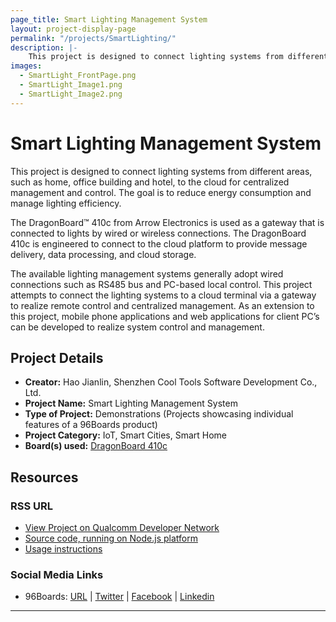 ```yaml
---
page_title: Smart Lighting Management System
layout: project-display-page
permalink: "/projects/SmartLighting/"
description: |-
    This project is designed to connect lighting systems from different areas, such as home, office building and hotel, to the cloud for centralized management and control. The goal is to reduce energy consumption and manage lighting efficiency.
images:
  - SmartLight_FrontPage.png
  - SmartLight_Image1.png
  - SmartLight_Image2.png
---
```

# Smart Lighting Management System

This project is designed to connect lighting systems from different areas, such as home, office building and hotel, to the cloud for centralized management and control. The goal is to reduce energy consumption and manage lighting efficiency.

The DragonBoard™ 410c from Arrow Electronics is used as a gateway that is connected to lights by wired or wireless connections. The DragonBoard 410c is engineered to connect to the cloud platform to provide message delivery, data processing, and cloud storage.

The available lighting management systems generally adopt wired connections such as RS485 bus and PC-based local control. This project attempts to connect the lighting systems to a cloud terminal via a gateway to realize remote control and centralized management. As an extension to this project, mobile phone applications and web applications for client PC’s can be developed to realize system control and management.

## Project Details

- **Creator:** Hao Jianlin, Shenzhen Cool Tools Software Development Co., Ltd.
- **Project Name:** Smart Lighting Management System
- **Type of Project:** Demonstrations (Projects showcasing individual features of a 96Boards product)
- **Project Category:** IoT, Smart Cities, Smart Home
- **Board(s) used:** [DragonBoard 410c](http://www.96boards.org/product/dragonboard410c/)

## Resources

### RSS URL

- [View Project on Qualcomm Developer Network](https://developer.qualcomm.com/project/smart-lighting-management-system)
- [Source code, running on Node.js platform](http://git.oschina.net/erabbit/OpenIoT)
- [Usage instructions](http://git.oschina.net/erabbit/OpenIoT/blob/master/docs/lighting-zha-dongle.md)

### Social Media Links

- 96Boards: [URL](http://www.96boards.org/) &#124; [Twitter](https://twitter.com/96boards) &#124; [Facebook](https://www.facebook.com/96Boards) &#124; [Linkedin](https://www.linkedin.com/showcase/6637095/)


***
